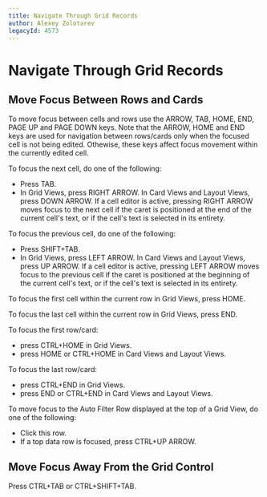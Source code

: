 ```yaml
---
title: Navigate Through Grid Records
author: Alexey Zolotarev
legacyId: 4573
---
```

# Navigate Through Grid Records
## Move Focus Between Rows and Cards
To move focus between cells and rows use the ARROW, TAB, HOME, END, PAGE UP and PAGE DOWN keys. Note that the ARROW, HOME and END keys are used for navigation between rows/cards only when the focused cell is not being edited. Othewise, these keys affect focus movement within the currently edited cell.

To focus the next cell, do one of the following:
* Press TAB.
* In Grid Views, press RIGHT ARROW. In Card Views and Layout Views, press DOWN ARROW.
	If a cell editor is active, pressing RIGHT ARROW moves focus to the next cell if the caret is positioned at the end of the current cell's text, or if the cell's text is selected in its entirety.

To focus the previous cell, do one of the following:
* Press SHIFT+TAB.
* In Grid Views, press LEFT ARROW. In Card Views and Layout Views, press UP ARROW.
	If a cell editor is active, pressing LEFT ARROW moves focus to the previous cell if the caret is positioned at the beginning of the current cell's text, or if the cell's text is selected in its entirety.

To focus the first cell within the current row in Grid Views, press HOME.

To focus the last cell within the current row in Grid Views, press END.

To focus the first row/card:
* press CTRL+HOME in Grid Views.
* press HOME or CTRL+HOME in Card Views and Layout Views.

To focus the last row/card:
* press CTRL+END in Grid Views.
* press END or CTRL+END in Card Views and Layout Views.

To move focus to the Auto Filter Row displayed at the top of a Grid View, do one of the following:
* Click this row.
* If a top data row is focused, press CTRL+UP ARROW.

## Move Focus Away From the Grid Control
Press CTRL+TAB or CTRL+SHIFT+TAB.